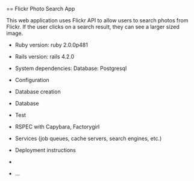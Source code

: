 == Flickr Photo Search App

This web application uses Flickr API to allow users to search photos from Flickr. If the user clicks on a search result, they can see a larger sized image.


* Ruby version: ruby 2.0.0p481
* Rails version: rails 4.2.0

* System dependencies:
Database: Postgresql



* Configuration

* Database creation

* Database

* Test
- RSPEC with Capybara, Factorygirl


* Services (job queues, cache servers, search engines, etc.)

* Deployment instructions
-

* ...

